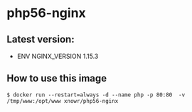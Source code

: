 # php56-nginx

## Latest version:
- ENV NGINX_VERSION 1.15.3


## How to use this image

```shell
$ docker run --restart=always -d --name php -p 80:80  -v /tmp/www:/opt/www xnowr/php56-nginx
```

